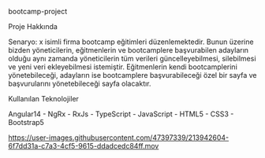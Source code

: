 bootcamp-project

Proje Hakkında

Senaryo: x isimli firma bootcamp eğitimleri düzenlemektedir. Bunun üzerine bizden yöneticilerin, eğitmenlerin ve bootcamplere başvurabilen adayların olduğu aynı zamanda yöneticilerin tüm verileri güncelleyebilmesi, silebilmesi ve yeni veri ekleyebilmesi istemiştir. Eğitmenlerin kendi bootcamplerini yönetebileceği, adayların ise bootcamplere başvurabileceği özel bir sayfa ve başvurularını yönetebileceği sayfa olacaktır.

Kullanılan Teknolojiler

Angular14 - NgRx - RxJs - TypeScript - JavaScript - HTML5 - CSS3 - Bootstrap5




https://user-images.githubusercontent.com/47397339/213942604-6f7dd31a-c7a3-4cf5-9615-ddadcedc84ff.mov

